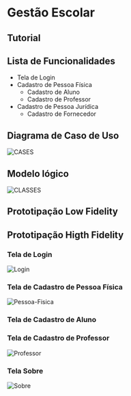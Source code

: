 # Gestão Escolar
## Tutorial

## Lista de Funcionalidades
- Tela de Login
- Cadastro de Pessoa Física
  - Cadastro de Aluno
  - Cadastro de Professor
- Cadastro de Pessoa Jurídica
  - Cadastro de Fornecedor

## Diagrama de Caso de Uso
![CASES](https://github.com/Marcio-Arruda/PI-2023-2/assets/150199455/87d297c4-bc2a-4078-9422-d5e3dd3da07b)

## Modelo lógico
![CLASSES](https://github.com/Marcio-Arruda/PI-2023-2/assets/150199455/f0cd9d29-9674-4afd-a4ea-44d124259fe4)

## Prototipação Low Fidelity

## Prototipação Higth Fidelity

### Tela de Login
![Login](https://github.com/Marcio-Arruda/PI-2023-2/assets/150199455/3b8103cd-31df-4dba-b650-cb648ceaedaa)

### Tela de Cadastro de Pessoa Física
![Pessoa-Fisica](https://github.com/Marcio-Arruda/PI-2023-2/assets/150199455/3f06c08b-b144-4dea-a7d6-6a02a6f59303)

### Tela de Cadastro de Aluno

### Tela de Cadastro de Professor
![Professor](https://github.com/Marcio-Arruda/PI-2023-2/assets/150199455/1b6d95dc-cca9-4d06-9748-6e6bfcdbe4b6)

### Tela Sobre
![Sobre](https://github.com/Marcio-Arruda/PI-2023-2/assets/150199455/8c1e000a-aa16-4e6b-8128-2bf0ab442b75)
